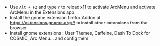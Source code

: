 * Use `Alt + F2` and type `r` to reload x11 to activate ArcMenu and activate ArcMenu in the Extensions app
* Install the gnome extension firefox Addon at https://extensions.gnome.org/# to install other extensions from the browser
* Install gnome extensions : User Themes, Caffeine, Dash To Dock for COSMIC, Arc Menu... and config them


